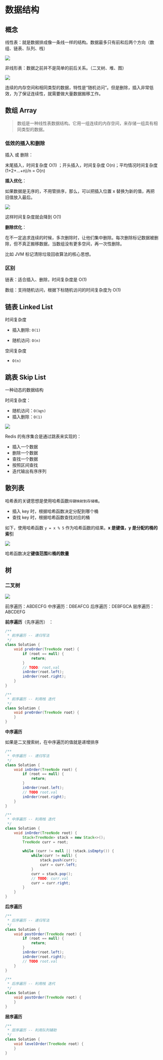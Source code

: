 # 数据结构

## 概念

线性表：就是数据排成像一条线一样的结构。数据最多只有前和后两个方向（数组、链表、队列、栈）

![](http://file.wangsijie.top/blog/20200321153234.png)

非线形表：数据之前并不是简单的前后关系。（二叉树、堆、图）

![](http://file.wangsijie.top/blog/20200321153255.png)



连续的内存空间和相同类型的数据，特性是“随机访问”。但是删除，插入非常低效，为了保证连续性，就需要做大量数据搬移工作。



## 数组 Array

> 数组是一种线性表数据结构。它用一组连续的内存空间，来存储一组具有相同类型的数据。



### 低效的插入和删除

插入 或 删除：

末尾插入，时间复杂度 O(1) ；开头插入，时间复杂度 O(n)；平均情况时间复杂度 (1+2+...+n)/n = O(n)



**插入优化**：

如果数据是无序的，不用管排序，那么，可以把插入位置 x 替换为新的值，再把旧值放入最后。

![](http://file.wangsijie.top/blog/20200321154603.png)

这样时间复杂度就会降到 O(1)



**删除优化**：

在不一定追求连续的时候，多次删除时，让他们集中删除。每次删除标记数据被删除，但不真正搬移数据，当数组没有更多空间，再一次性删除。

比如 JVM 标记清除垃圾回收算法的核心思想。



### 区别

链表：适合插入、删除，时间复杂度是 O(1)

数组：支持随机访问，根据下标随机访问的时间复杂度为 O(1)





## 链表 Linked List

时间复杂度

- 插入删除: `O(1)`

- 随机访问: `O(n)`

空间复杂度

- `O(n)`





## 跳表 Skip List

一种动态的数据结构



时间复杂度：

- 随机访问：`O(㏒n)`
- 插入删除：`O(1)`



![](http://file.wangsijie.top/blog/20200602203729.png)

 Redis 的有序集合是通过跳表来实现的：

- 插入一个数据
- 删除一个数据
- 查找一个数据
- 按照区间查找
- 迭代输出有序序列



## 散列表

哈希表的关键思想是使用哈希函数`将键映射到存储桶`。

- 插入 key 时，根据哈希函数决定分配到哪个桶
- 查找 key 时，根据哈希函数查找对应的桶



如下，使用哈希函数 `y = x % 5` 作为哈希函数的结果。**x 是键值，y 是分配的桶的索引**

![](https://aliyun-lc-upload.oss-cn-hangzhou.aliyuncs.com/aliyun-lc-upload/uploads/2018/09/06/screen-shot-2018-02-19-at-183537.png)

哈希函数决定**键值范围**和**桶的数量**



## 树



### 二叉树

![](http://file.wangsijie.top/blog/20200808111444.jpg)



前序遍历：ABDECFG
中序遍历：DBEAFCG
后序遍历：DEBFGCA
层序遍历：ABCDEFG



**前序遍历**（先序遍历） ：

```java
/**
 * 前序遍历 -- 递归写法
 */
class Solution {
	void preOrder(TreeNode root) {
        if (root == null) {
            return;
        }
        // TODO: root.val
        inOrder(root.left);
        inOrder(root.right);
    }
}
```

```java
/**
 * 前序遍历 -- 利用栈 迭代
 */
class Solution {
	void preOrder(TreeNode root) {
    }
}
```



**中序遍历**

如果是二叉搜索树，在中序遍历的值就是递增排序

```java
/**
 * 中序遍历 -- 递归写法
 */
class Solution {
	void inOrder(TreeNode root) {
        if (root == null) {
            return;
        }
        inOrder(root.left);
        // TODO root.val
        inOrder(root.right);
    }
}
```

```java
/**
 * 中序遍历 -- 利用栈 迭代
 */
class Solution {
	void inOrder(TreeNode root) {
        Stack<TreeNode> stack = new Stack<>();
        TreeNode curr = root;
        
        while (curr != null || !stack.isEmpty()) {
            while(curr != null) {
                stack.push(curr);
                curr = curr.left;
            }
            curr = stack.pop();
            // TODO: curr.val
            curr = curr.right;
        }
    }
}
```



**后序遍历**

```java
/**
 * 后序遍历 -- 递归写法
 */
class Solution {
	void postOrder(TreeNode root) {
        if (root == null) {
            return;
        }
        inOrder(root.left);
        inOrder(root.right);
        // TODO root.val
    }
}
```

```java
/**
 * 后序遍历 -- 利用栈 迭代
 */
class Solution {
	void postOrder(TreeNode root) {
    }
}
```



**层序遍历**

```java
/**
 * 层序遍历 -- 利用队列辅助
 */
class Solution {
	void levelOrder(TreeNode root) {
    }
}
```

